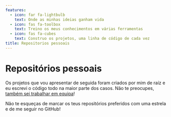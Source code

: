```yaml
---
features:
  - icon: far fa-lightbulb
    text: Onde as minhas ideias ganham vida
  - icon: fas fa-toolbox
    text: Treino os meus conhecimentos em várias ferramentas
  - icon: fas fa-cubes
    text: Construo os projetos, uma linha de código de cada vez
title: Repositorios pessoais
---
```


# Repositórios pessoais <i class="fas fa-medal"></i>

Os projetos que vou apresentar de seguida foram criados por mim de raíz e eu escrevi o código todo na maior parte dos casos. Não te preocupes, [também sei trabalhar em equipa][tw]!

Não te esqueças de marcar os teus repositórios preferidos com uma estrela e de me seguir no GitHub!

[tw]: #contribuicoes
